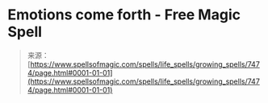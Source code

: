 <!--yml
category: 未分类
date: 2024-06-12 18:42:31
-->

# Emotions come forth - Free Magic Spell

> 来源：[https://www.spellsofmagic.com/spells/life_spells/growing_spells/7474/page.html#0001-01-01](https://www.spellsofmagic.com/spells/life_spells/growing_spells/7474/page.html#0001-01-01)